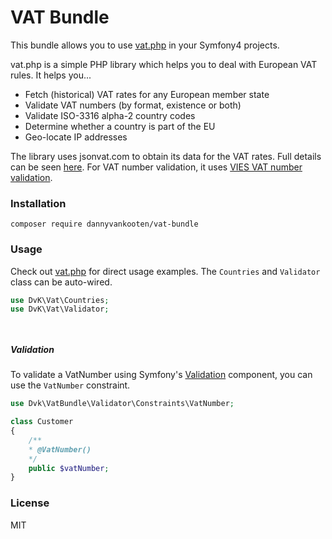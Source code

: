 VAT Bundle
==========

This bundle allows you to use [vat.php](https://github.com/dannyvankooten/vat.php) in your Symfony4 projects.

vat.php is a simple PHP library which helps you to deal with European VAT rules. It helps you...

- Fetch (historical) VAT rates for any European member state
- Validate VAT numbers (by format, existence or both)
- Validate ISO-3316 alpha-2 country codes
- Determine whether a country is part of the EU
- Geo-locate IP addresses


The library uses jsonvat.com to obtain its data for the VAT rates. Full details can be seen [here](https://github.com/adamcooke/vat-rates).
For VAT number validation, it uses [VIES VAT number validation](http://ec.europa.eu/taxation_customs/vies/).

### Installation

```
composer require dannyvankooten/vat-bundle
```

### Usage

Check out [vat.php](https://github.com/dannyvankooten/vat.php) for direct usage examples. The `Countries` and `Validator` class can be auto-wired.

```php
use DvK\Vat\Countries;
use DvK\Vat\Validator;




```

##### Validation

To validate a VatNumber using Symfony's [Validation](https://symfony.com/doc/current/validation.html) component, you can use the `VatNumber` constraint.

```php
use Dvk\VatBundle\Validator\Constraints\VatNumber;

class Customer 
{
    /**
    * @VatNumber() 
    */
    public $vatNumber;
}
```

### License
MIT